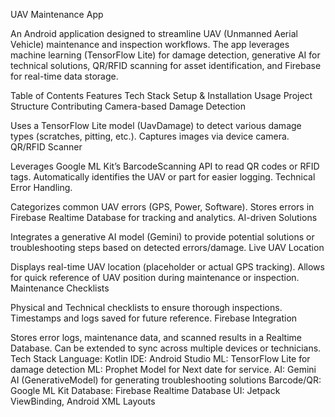 UAV Maintenance App

An Android application designed to streamline UAV (Unmanned Aerial Vehicle) maintenance and inspection workflows. 
The app leverages machine learning (TensorFlow Lite) for damage detection, generative AI for technical solutions, QR/RFID scanning for asset identification, and Firebase for real-time data storage.

Table of Contents
Features
Tech Stack
Setup & Installation
Usage
Project Structure
Contributing
Camera-based Damage Detection

Uses a TensorFlow Lite model (UavDamage) to detect various damage types (scratches, pitting, etc.).
Captures images via device camera.
QR/RFID Scanner

Leverages Google ML Kit’s BarcodeScanning API to read QR codes or RFID tags.
Automatically identifies the UAV or part for easier logging.
Technical Error Handling.

Categorizes common UAV errors (GPS, Power, Software).
Stores errors in Firebase Realtime Database for tracking and analytics.
AI-driven Solutions

Integrates a generative AI model (Gemini) to provide potential solutions or troubleshooting steps based on detected errors/damage.
Live UAV Location

Displays real-time UAV location (placeholder or actual GPS tracking).
Allows for quick reference of UAV position during maintenance or inspection.
Maintenance Checklists

Physical and Technical checklists to ensure thorough inspections.
Timestamps and logs saved for future reference.
Firebase Integration

Stores error logs, maintenance data, and scanned results in a Realtime Database.
Can be extended to sync across multiple devices or technicians.
Tech Stack
Language: Kotlin
IDE: Android Studio
ML: TensorFlow Lite for damage detection
ML: Prophet Model for Next date for service.
AI: Gemini AI (GenerativeModel) for generating troubleshooting solutions
Barcode/QR: Google ML Kit
Database: Firebase Realtime Database
UI: Jetpack ViewBinding, Android XML Layouts
